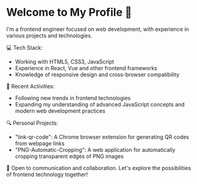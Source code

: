 # Welcome to My Profile 👋

I'm a frontend engineer focused on web development, with experience in various projects and technologies.

💻 Tech Stack:
- Working with HTML5, CSS3, JavaScript
- Experience in React, Vue and other frontend frameworks
- Knowledge of responsive design and cross-browser compatibility

🚀 Recent Activities:
- Following new trends in frontend technologies
- Expanding my understanding of advanced JavaScript concepts and modern web development practices

🔍 Personal Projects:
- "link-qr-code": A Chrome browser extension for generating QR codes from webpage links
- "PNG-Automatic-Cropping": A web application for automatically cropping transparent edges of PNG images

🌟 Open to communication and collaboration. Let's explore the possibilities of frontend technology together!
